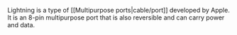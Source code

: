 Lightning is a type of [[Multipurpose ports|cable/port]] developed by Apple. It is an 8-pin multipurpose port that is also reversible and can carry power and data.